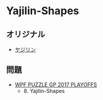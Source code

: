 # Yajilin-Shapes

## オリジナル
- [ヤジリン](yajilin.md)

## 問題
- [WPF PUZZLE GP 2017 PLAYOFFS](../questions/wpfpgp2017-po.md)
	- 8\. Yajilin-Shapes
